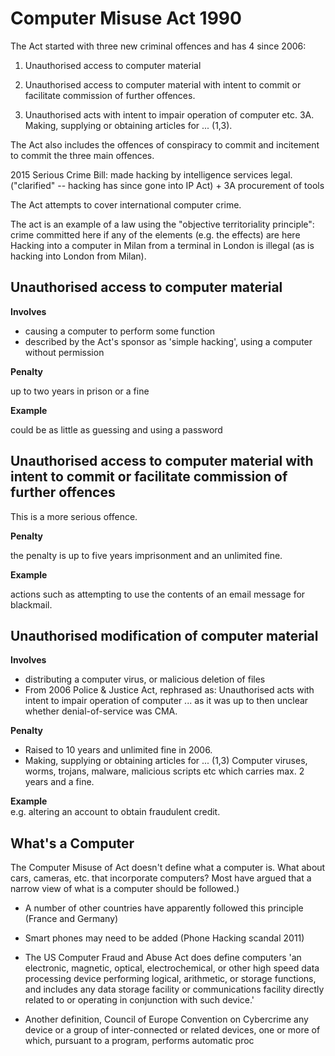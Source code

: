 # Computer Misuse Act 1990

The Act started with three new criminal offences and has 4 since 2006:

1.  Unauthorised access to computer material

2.  Unauthorised access to computer material with intent to commit or
    facilitate commission of further offences.

3.  Unauthorised acts with intent to impair operation of computer etc.
    3A. Making, supplying or obtaining articles for ... (1,3).

The Act also includes the offences of conspiracy to commit and
incitement to commit the three main offences.

2015 Serious Crime Bill: made hacking by intelligence services legal.
("clarified" -- hacking has since gone into IP Act) + 3A procurement of
tools

The Act attempts to cover international computer crime.

The act is an example of a law using the "objective territoriality
principle": crime committed here if any of the elements (e.g. the
effects) are here Hacking into a computer in Milan from a terminal in
London is illegal (as is hacking into London from Milan).

## Unauthorised access to computer material

**Involves**

-   causing a computer to perform some function
-   described by the Act's sponsor as 'simple hacking', using a computer
    without permission

**Penalty**

up to two years in prison or a fine

**Example**

could be as little as guessing and using a password

## Unauthorised access to computer material with intent to commit or facilitate commission of further offences

This is a more serious offence.

**Penalty**

the penalty is up to five years imprisonment and an unlimited fine.

**Example**

actions such as attempting to use the contents of an email message for
blackmail.

## Unauthorised modification of computer material

**Involves**

-   distributing a computer virus, or malicious deletion of files
-   From 2006 Police & Justice Act, rephrased as: Unauthorised acts with
    intent to impair operation of computer ... as it was up to then
    unclear whether denial-of-service was CMA.

**Penalty**

-   Raised to 10 years and unlimited fine in 2006.
-   Making, supplying or obtaining articles for ... (1,3) Computer
    viruses, worms, trojans, malware, malicious scripts etc which
    carries max. 2 years and a fine.

**Example** <br/> e.g. altering an account to obtain fraudulent credit.

## What's a Computer

The Computer Misuse of Act doesn't define what a computer is. What about
cars, cameras, etc. that incorporate computers? Most have argued that a
narrow view of what is a computer should be followed.)

-   A number of other countries have apparently followed this principle
    (France and Germany)

-   Smart phones may need to be added (Phone Hacking scandal 2011)

-   The US Computer Fraud and Abuse Act does define computers 'an
    electronic, magnetic, optical, electrochemical, or other high speed
    data processing device performing logical, arithmetic, or storage
    functions, and includes any data storage facility or communications
    facility directly related to or operating in conjunction with such
    device.'

-   Another definition, Council of Europe Convention on Cybercrime any
    device or a group of inter-connected or related devices, one or more
    of which, pursuant to a program, performs automatic proc
